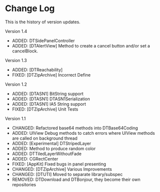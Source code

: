 Change Log
==========

This is the history of version updates.

Version 1.4

- ADDED: DTSidePanelController
- ADDED: [DTAlertView] Method to create a cancel button and/or set a cancelBlock.

Version 1.3

- ADDED: [DTReachability]
- FIXED: [DTZipArchive] Incorrect Define

Version 1.2

- ADDED: [DTASN1] BitString support
- ADDED: [DTASN1] DTASN1Serialization
- ADDED: [DTASN1] IA5 String support
- FIXED: [DTZipArchive] Unit Tests

Version 1.1

- CHANGED: Refactored base64 methods into DTBase64Coding
- ADDED: UIView Debug methods to catch errors where UIView methods are called on background thread
- ADDED: [Experimental] DTStripedLayer
- ADDED: Method to produce random color
- ADDED: DTTiledLayerWithoutFade
- ADDED: CGRectCenter
- FIXED: [AppKit] Fixed bugs in panel presenting
- CHANGED: [DTZipArchive] Various Improvements
- CHANGED: [DTUTI] Moved to separate library/subspec
- REMOVED: DTDownload and DTBonjour, they become their own repositories
